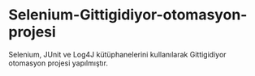 # Selenium-Gittigidiyor-otomasyon-projesi
Selenium, JUnit ve Log4J kütüphanelerini kullanılarak Gittigidiyor otomasyon projesi yapılmıştır.
